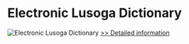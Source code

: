 # Electronic Lusoga Dictionary
![Electronic Lusoga Dictionary](https://mycommerce.akamaized.net/api/pimages/P300528959/BIG/300528959.PNG)
[>> Detailed information](https://secure.shareit.com/shareit/product.html?productid=300528959&affiliateid=200057808)